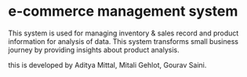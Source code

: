 # e-commerce management system
 This system is used for managing inventory & sales record and product information for analysis of data. 
 This system transforms small business journey by providing insights about product analysis.

 this is developed by Aditya Mittal, Mitali Gehlot, Gourav Saini.
